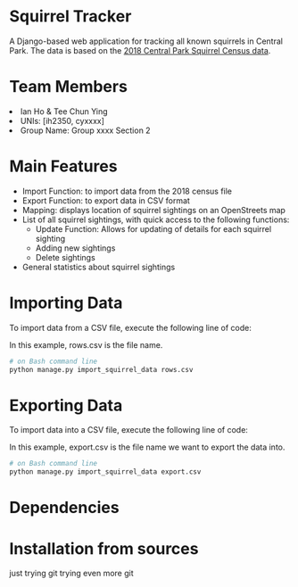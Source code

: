 # Squirrel Tracker
A Django-based web application for tracking all known squirrels in Central Park. The data is based on the <a href="https://data.cityofnewyork.us/Environment/2018-Central-Park-Squirrel-Census-Squirrel-Data/vfnx-vebw">2018 Central Park Squirrel Census data</a>. 

# Team Members
<li>Ian Ho & Tee Chun Ying
<li>UNIs: [ih2350, cyxxxx]
<li>Group Name: Group xxxx Section 2

# Main Features
- Import Function: to import data from the 2018 census file
- Export Function: to export data in CSV format
- Mapping: displays location of squirrel sightings on an OpenStreets map 
- List of all squirrel sightings, with quick access to the following functions:
	- Update Function: Allows for updating of details for each squirrel sighting
	- Adding new sightings
	- Delete sightings
- General statistics about squirrel sightings

# Importing Data
To import data from a CSV file, execute the following line of code:

In this example, rows.csv is the file name.

```sh
# on Bash command line
python manage.py import_squirrel_data rows.csv
```

# Exporting Data
To import data into a CSV file, execute the following line of code:

In this example, export.csv is the file name we want to export the data into.

```sh
# on Bash command line
python manage.py import_squirrel_data export.csv
```
# Dependencies

# Installation from sources



just trying git
trying even more git

